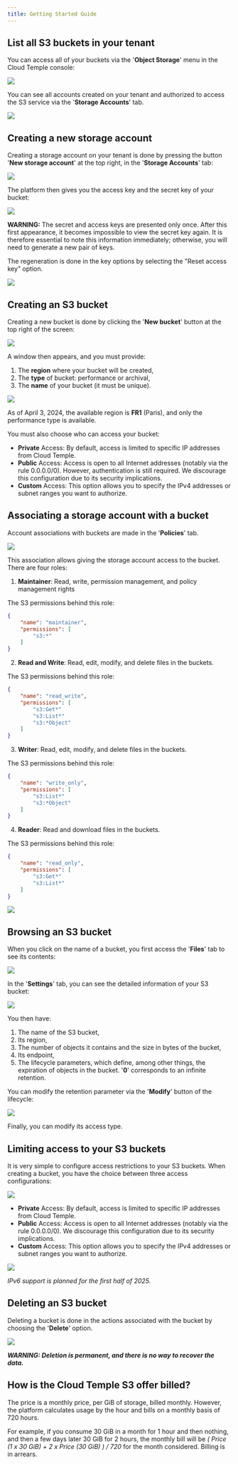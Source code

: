 ```yaml
---
title: Getting Started Guide
---
```


## List all S3 buckets in your tenant

You can access all of your buckets via the '__Object Storage__' menu in the Cloud Temple console:

![](images/S3_list_bucket.png)

You can see all accounts created on your tenant and authorized to access the S3 service via the '__Storage Accounts__' tab.

![](images/S3_accounts.png)

## Creating a new storage account

Creating a storage account on your tenant is done by pressing the button '__New storage account__' at the top right, in the '__Storage Accounts__' tab:

![](images/S3_create_account.png)

The platform then gives you the access key and the secret key of your bucket:

![](images/S3_storage_keys.png)

__WARNING:__ The secret and access keys are presented only once. After this first appearance, it becomes impossible to view the secret key again. It is therefore essential to note this information immediately; otherwise, you will need to generate a new pair of keys.

The regeneration is done in the key options by selecting the "Reset access key" option.

![](images/S3_keyregen.png)

## Creating an S3 bucket

Creating a new bucket is done by clicking the '__New bucket__' button at the top right of the screen:

![](images/S3_create.png)

A window then appears, and you must provide:

1. The **region** where your bucket will be created,
2. The **type** of bucket: performance or archival,
3. The **name** of your bucket (it must be unique).

![](images/S3_create_popup_001.png)

As of April 3, 2024, the available region is **FR1** (Paris), and only the performance type is available.

You must also choose who can access your bucket:

- **Private** Access: By default, access is limited to specific IP addresses from Cloud Temple.
- **Public** Access: Access is open to all Internet addresses (notably via the rule 0.0.0.0/0). However, authentication is still required. We discourage this configuration due to its security implications.
- **Custom** Access: This option allows you to specify the IPv4 addresses or subnet ranges you want to authorize.

## Associating a storage account with a bucket

Account associations with buckets are made in the '__Policies__' tab.

![](images/S3_account_assign.png)

This association allows giving the storage account access to the bucket. There are four roles:

1. **Maintainer**: Read, write, permission management, and policy management rights

The S3 permissions behind this role:
```json
{
    "name": "maintainer",
    "permissions": [
        "s3:*"
    ]
}
```

2. **Read and Write**: Read, edit, modify, and delete files in the buckets.

The S3 permissions behind this role:
```json
{
    "name": "read_write",
    "permissions": [
        "s3:Get*"
        "s3:List*"
        "s3:*Object"
    ]
}
```

3. **Writer**: Read, edit, modify, and delete files in the buckets.

The S3 permissions behind this role:
```json
{
    "name": "write_only",
    "permissions": [
        "s3:List*"
        "s3:*Object"
    ]
}
```

4. **Reader**: Read and download files in the buckets.

The S3 permissions behind this role:
```json
{
    "name": "read_only",
    "permissions": [
        "s3:Get*"
        "s3:List*"
    ]
}
```

![](images/S3_account_access.png)

## Browsing an S3 bucket

When you click on the name of a bucket, you first access the '__Files__' tab to see its contents:

![](images/S3_files.png)

In the '__Settings__' tab, you can see the detailed information of your S3 bucket:

![](images/S3_params.png)

You then have:

1. The name of the S3 bucket,
2. Its region,
3. The number of objects it contains and the size in bytes of the bucket,
4. Its endpoint,
5. The lifecycle parameters, which define, among other things, the expiration of objects in the bucket. '__0__' corresponds to an infinite retention.

You can modify the retention parameter via the '__Modify__' button of the lifecycle:

![](images/S3_lifecycle.png)

Finally, you can modify its access type.

## Limiting access to your S3 buckets

It is very simple to configure access restrictions to your S3 buckets. When creating a bucket, you have the choice between three access configurations:

![](images/S3_create_popup_001.png)

- **Private** Access: By default, access is limited to specific IP addresses from Cloud Temple.
- **Public** Access: Access is open to all Internet addresses (notably via the rule 0.0.0.0/0). We discourage this configuration due to its security implications.
- **Custom** Access: This option allows you to specify the IPv4 addresses or subnet ranges you want to authorize.

![](images/S3_create_popup_002.png)

*IPv6 support is planned for the first half of 2025.*

## Deleting an S3 bucket

Deleting a bucket is done in the actions associated with the bucket by choosing the '__Delete__' option.

![](images/S3_delete.png)

_**WARNING: Deletion is permanent, and there is no way to recover the data.**_

## How is the Cloud Temple S3 offer billed?

The price is a monthly price, per GiB of storage, billed monthly. However, the platform calculates usage by the hour and bills on a monthly basis of 720 hours.

For example, if you consume 30 GiB in a month for 1 hour and then nothing, and then a few days later 30 GiB for 2 hours, the monthly bill will be *( Price (1 x 30 GiB) + 2 x Price (30 GiB) ) / 720* for the month considered. Billing is in arrears.